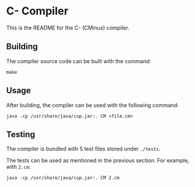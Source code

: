 # C- Compiler

This is the README for the C- (CMinus) compiler. 

## Building

The compiler source code can be built with the command:

`make`

## Usage

After building, the compiler can be used with the following command:

`java -cp /usr/share/java/cup.jar:. CM <file.cm>`

## Testing

The compiler is bundled with 5 test files stored under `./tests`.

The tests can be used as mentioned in the previous section. For example, with `2.cm`:

`java -cp /usr/share/java/cup.jar:. CM 2.cm`
